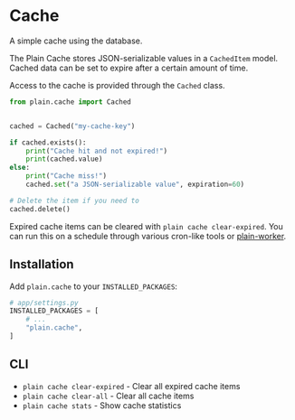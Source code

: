 # Cache

A simple cache using the database.

The Plain Cache stores JSON-serializable values in a `CachedItem` model.
Cached data can be set to expire after a certain amount of time.

Access to the cache is provided through the `Cached` class.

```python
from plain.cache import Cached


cached = Cached("my-cache-key")

if cached.exists():
    print("Cache hit and not expired!")
    print(cached.value)
else:
    print("Cache miss!")
    cached.set("a JSON-serializable value", expiration=60)

# Delete the item if you need to
cached.delete()
```

Expired cache items can be cleared with `plain cache clear-expired`.
You can run this on a schedule through various cron-like tools or [plain-worker](../../../plain-worker/plain/worker/).

## Installation

Add `plain.cache` to your `INSTALLED_PACKAGES`:

```python
# app/settings.py
INSTALLED_PACKAGES = [
    # ...
    "plain.cache",
]
```

## CLI

- `plain cache clear-expired` - Clear all expired cache items
- `plain cache clear-all` - Clear all cache items
- `plain cache stats` - Show cache statistics
